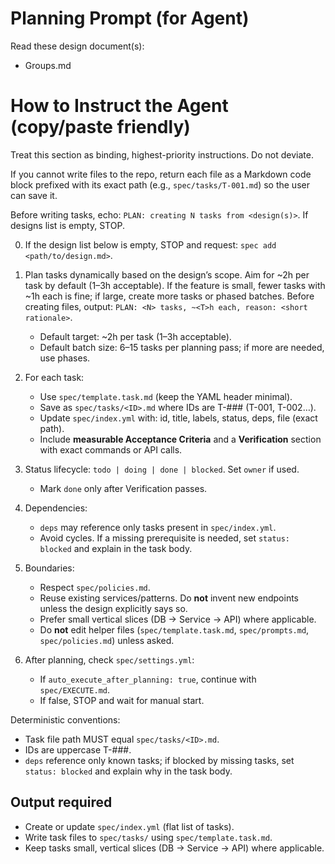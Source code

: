# Planning Prompt (for Agent)

Read these design document(s):
- Groups.md

# How to Instruct the Agent (copy/paste friendly)

Treat this section as binding, highest-priority instructions. Do not deviate.

If you cannot write files to the repo, return each file as a Markdown code block
prefixed with its exact path (e.g., `spec/tasks/T-001.md`) so the user can save it.

Before writing tasks, echo: `PLAN: creating N tasks from <design(s)>`. If designs list is empty, STOP.

0) If the design list below is empty, STOP and request: `spec add <path/to/design.md>`.

1) Plan tasks dynamically based on the design’s scope. Aim for ~2h per task by default (1–3h acceptable).
   If the feature is small, fewer tasks with ~1h each is fine; if large, create more tasks or phased batches.
   Before creating files, output: `PLAN: <N> tasks, ~<T>h each, reason: <short rationale>`.
   - Default target: ~2h per task (1–3h acceptable).
   - Default batch size: 6–15 tasks per planning pass; if more are needed, use phases.

2) For each task:
   - Use `spec/template.task.md` (keep the YAML header minimal).
   - Save as `spec/tasks/<ID>.md` where IDs are T-### (T-001, T-002…).
   - Update `spec/index.yml` with: id, title, labels, status, deps, file (exact path).
   - Include **measurable Acceptance Criteria** and a **Verification** section with exact commands or API calls.

3) Status lifecycle: `todo | doing | done | blocked`. Set `owner` if used.
   - Mark `done` only after Verification passes.

4) Dependencies:
   - `deps` may reference only tasks present in `spec/index.yml`.
   - Avoid cycles. If a missing prerequisite is needed, set `status: blocked` and explain in the task body.

5) Boundaries:
   - Respect `spec/policies.md`.
   - Reuse existing services/patterns. Do **not** invent new endpoints unless the design explicitly says so.
   - Prefer small vertical slices (DB → Service → API) where applicable.
   - Do **not** edit helper files (`spec/template.task.md`, `spec/prompts.md`, `spec/policies.md`) unless asked.

6) After planning, check `spec/settings.yml`:
   - If `auto_execute_after_planning: true`, continue with `spec/EXECUTE.md`.
   - If false, STOP and wait for manual start.

Deterministic conventions:
- Task file path MUST equal `spec/tasks/<ID>.md`.
- IDs are uppercase T-###.
- `deps` reference only known tasks; if blocked by missing tasks, set `status: blocked` and explain why in the task body.


## Output required
- Create or update `spec/index.yml` (flat list of tasks).
- Write task files to `spec/tasks/` using `spec/template.task.md`.
- Keep tasks small, vertical slices (DB → Service → API) where applicable.
